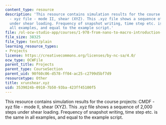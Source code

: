 ```yaml
---
content_type: resource
description: 'This resource contains simulation results for the course projects: CMDF
  - xyz file - mode II, shear (XYZ). This .xyz file shows a sequence of 2,000 steps
  under shear loading. Frequency of snapshot writing, time step etc. is the same in
  all examples, and equal to the example script.'
file: /ol-ocw-studio-app/courses/1-978-from-nano-to-macro-introduction-to-atomistic-modeling-techniques-january-iap-2007/3539024b09107b5093ba423ff45100f5_xrunshear.xyz
file_size: 38325
file_type: text/plain
learning_resource_types:
- Projects
license: https://creativecommons.org/licenses/by-nc-sa/4.0/
ocw_type: OCWFile
parent_title: Projects
parent_type: CourseSection
parent_uid: 90f60c06-d578-ff04-ac25-c2799d5bf7d9
resourcetype: Other
title: xrunshear.xyz
uid: 3539024b-0910-7b50-93ba-423ff45100f5
---
```

This resource contains simulation results for the course projects: CMDF - xyz file - mode II, shear (XYZ). This .xyz file shows a sequence of 2,000 steps under shear loading. Frequency of snapshot writing, time step etc. is the same in all examples, and equal to the example script.